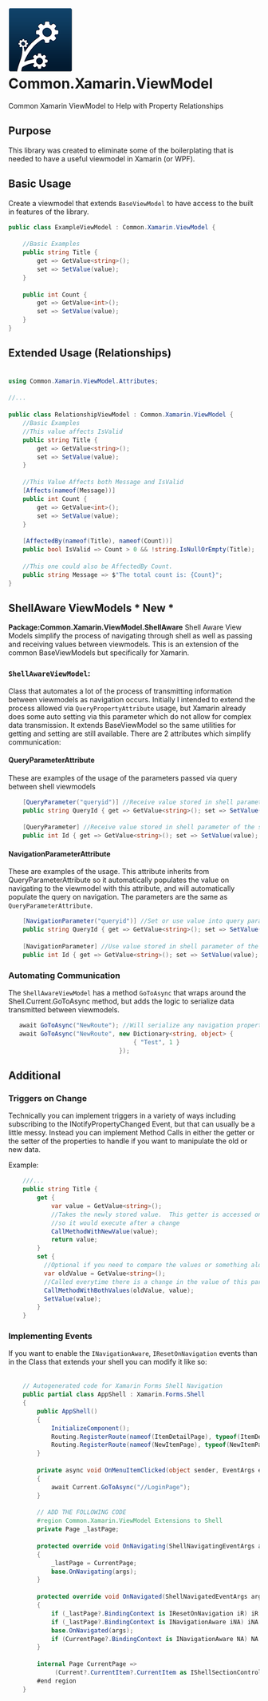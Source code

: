 # ![logo](https://raw.githubusercontent.com/MiltoxBeyond/Common.Xamarin.ViewModel/main/Common.Xamarin.ViewModel.Icon.png) Common.Xamarin.ViewModel
Common Xamarin ViewModel to Help with Property Relationships



## Purpose
This library was created to eliminate some of the boilerplating that is needed to have a useful viewmodel in Xamarin (or WPF). 

## Basic Usage

Create a viewmodel that extends `BaseViewModel` to have access to the built in features of the library. 

```csharp
public class ExampleViewModel : Common.Xamarin.ViewModel {
	
	//Basic Examples
	public string Title { 
		get => GetValue<string>(); 
		set => SetValue(value); 
	}

	public int Count {
		get => GetValue<int>();
		set => SetValue(value);
	}
}
```

## Extended Usage (Relationships)

```csharp

using Common.Xamarin.ViewModel.Attributes;

//...

public class RelationshipViewModel : Common.Xamarin.ViewModel {
	//Basic Examples
	//This value affects IsValid
	public string Title { 
		get => GetValue<string>(); 
		set => SetValue(value); 
	}

	//This Value Affects both Message and IsValid
	[Affects(nameof(Message))]
	public int Count {
		get => GetValue<int>();
		set => SetValue(value);
	}

	[AffectedBy(nameof(Title), nameof(Count))]
	public bool IsValid => Count > 0 && !string.IsNullOrEmpty(Title);

	//This one could also be AffectedBy Count.
	public string Message => $"The total count is: {Count}";
}
```

## ShellAware ViewModels  * **New** *
**Package:Common.Xamarin.ViewModel.ShellAware**
Shell Aware View Models simplify the process of navigating through shell as well as passing and receiving values between viewmodels. This is an extension of the 
common BaseViewModels but specifically for Xamarin.

### `ShellAwareViewModel`:
Class that automates a lot of the process of transmitting information between viewmodels as navigation occurs. Initially I intended to extend the process allowed
via `QueryPropertyAttribute` usage, but Xamarin already does some auto setting via this parameter which do not allow for complex data transmission. It extends 
BaseViewModel so the same utilities for getting and setting are still available.  There are 2 attributes which simplify communication:

#### QueryParameterAttribute
These are examples of the usage of the parameters passed via query between shell viewmodels

```csharp
    [QueryParameter("queryid")] //Receive value stored in shell parameter queryId
    public string QueryId { get => GetValue<string>(); set => SetValue(value); }

    [QueryParameter] //Receive value stored in shell parameter of the same name as the property
    public int Id { get => GetValue<string>(); set => SetValue(value); }
```

#### NavigationParameterAttribute
These are examples of the usage.  This attribute inherits from QueryParameterAttribute so it automatically populates the value on navigating to the viewmodel with this 
attribute, and will automatically populate the query on navigation. The parameters are the same as `QueryParameterAttribute`.

```csharp
    [NavigationParameter("queryid")] //Set or use value into query parameter 'queryid'
    public string QueryId { get => GetValue<string>(); set => SetValue(value); }

    [NavigationParameter] //Use value stored in shell parameter of the same name as the property
    public int Id { get => GetValue<string>(); set => SetValue(value); }
```

### Automating Communication 
The `ShellAwareViewModel` has a method `GoToAsync` that wraps around the Shell.Current.GoToAsync method, but adds the logic to serialize data transmitted between viewmodels.

```csharp
   await GoToAsync("NewRoute"); //Will serialize any navigation properties into the Query
   await GoToAsync("NewRoute", new Dictionary<string, object> { 
                                   { "Test", 1 }
                               });
```


## Additional

### Triggers on Change
Technically you can implement triggers in a variety of ways including subscribing to the INotifyPropertyChanged Event, but that can usually be a little messy.
Instead you can implement Method Calls in either the getter or the setter of the properties to handle if you want to manipulate the old or new data.

Example:
```csharp
	///...
	public string Title { 
		get {
			var value = GetValue<string>();
			//Takes the newly stored value.  This getter is accessed on each Notified Change 
			//so it would execute after a change
			CallMethodWithNewValue(value); 
			return value;
		}
		set {
          //Optional if you need to compare the values or something along those lines
		  var oldValue = GetValue<string>(); 
		  //Called everytime there is a change in the value of this particular property.
		  CallMethodWithBothValues(oldValue, value);
		  SetValue(value); 
		}
	}
```

### Implementing Events
If you want to enable the `INavigationAware`, `IResetOnNavigation` events than in the Class that extends your shell you can modify it like so:
```csharp

    // Autogenerated code for Xamarin Forms Shell Navigation
    public partial class AppShell : Xamarin.Forms.Shell
    {
        public AppShell()
        {
            InitializeComponent();
            Routing.RegisterRoute(nameof(ItemDetailPage), typeof(ItemDetailPage));
            Routing.RegisterRoute(nameof(NewItemPage), typeof(NewItemPage));
        }

        private async void OnMenuItemClicked(object sender, EventArgs e)
        {
            await Current.GoToAsync("//LoginPage");
        }

        // ADD THE FOLLOWING CODE
        #region Common.Xamarin.ViewModel Extensions to Shell
        private Page _lastPage;

        protected override void OnNavigating(ShellNavigatingEventArgs args)
        {
            _lastPage = CurrentPage;
            base.OnNavigating(args);
        }

        protected override void OnNavigated(ShellNavigatedEventArgs args)
        {
            if (_lastPage?.BindingContext is IResetOnNavigation iR) iR.Reset();
            if (_lastPage?.BindingContext is INavigationAware iNA) iNA.OnNavigatedFrom();
            base.OnNavigated(args);
            if (CurrentPage?.BindingContext is INavigationAware NA) NA.OnNavigatedTo();
        }

        internal Page CurrentPage => 
             (Current?.CurrentItem?.CurrentItem as IShellSectionController)?.PresentedPage;
        #end region
    }
```
